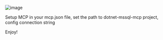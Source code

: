 ![image](https://github.com/user-attachments/assets/f4c53991-9fc0-4c6f-8f92-0bbd379a1e2a)

Setup MCP in your mcp.json file, set the path to dotnet-mssql-mcp project, config connection string

Enjoy!
